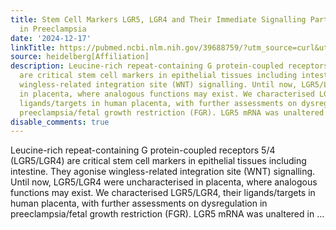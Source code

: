 ```yaml
---
title: Stem Cell Markers LGR5, LGR4 and Their Immediate Signalling Partners are Dysregulated
  in Preeclampsia
date: '2024-12-17'
linkTitle: https://pubmed.ncbi.nlm.nih.gov/39688759/?utm_source=curl&utm_medium=rss&utm_campaign=pubmed-2&utm_content=1FakS-2QOkCT8HsMOQP1bCRQ4YzyumYOmxmF0moLsQ3dFB1E9V&fc=20220326224207&ff=20241217170900&v=2.18.0.post9+e462414
source: heidelberg[Affiliation]
description: Leucine-rich repeat-containing G protein-coupled receptors 5/4 (LGR5/LGR4)
  are critical stem cell markers in epithelial tissues including intestine. They agonise
  wingless-related integration site (WNT) signalling. Until now, LGR5/LGR4 were uncharacterised
  in placenta, where analogous functions may exist. We characterised LGR5/LGR4, their
  ligands/targets in human placenta, with further assessments on dysregulation in
  preeclampsia/fetal growth restriction (FGR). LGR5 mRNA was unaltered in ...
disable_comments: true
---
```

Leucine-rich repeat-containing G protein-coupled receptors 5/4 (LGR5/LGR4) are critical stem cell markers in epithelial tissues including intestine. They agonise wingless-related integration site (WNT) signalling. Until now, LGR5/LGR4 were uncharacterised in placenta, where analogous functions may exist. We characterised LGR5/LGR4, their ligands/targets in human placenta, with further assessments on dysregulation in preeclampsia/fetal growth restriction (FGR). LGR5 mRNA was unaltered in ...